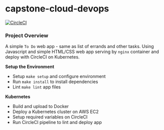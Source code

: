 # capstone-cloud-devops

[![CircleCI](https://circleci.com/gh/nullobsidian/capstone-cloud-devops/tree/main.svg?style=svg)](https://circleci.com/gh/nullobsidian/capstone-cloud-devops/tree/main)

### Project Overview

A simple `To Do` web app - same as list of errands and other tasks. Using Javascript and simple HTML/CSS web app serving by `nginx` container and deploy with CircleCI on Kubernetes.

**Setup the Environment**
- Setup `make setup` and configure environment
- Run `make install` to install dependencies
- Lint `make lint` app files

**Kubernetes**
- Build and upload to Docker
- Deploy a Kubernetes cluster on AWS EC2
- Setup required variables on CircleCI
- Run CircleCI pipeline to lint and deploy app

